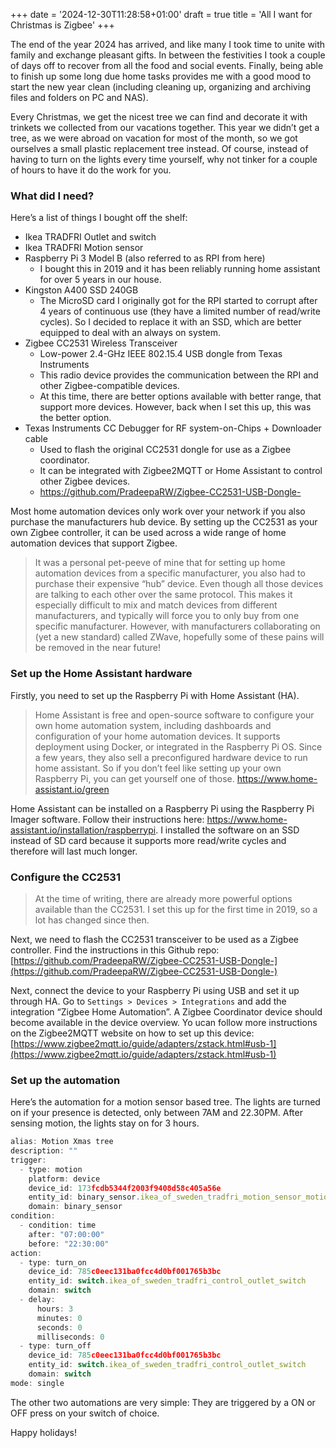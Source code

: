 +++
date = '2024-12-30T11:28:58+01:00'
draft = true
title = 'All I want for Christmas is Zigbee'
+++

The end of the year 2024 has arrived, and like many I took time to unite with family and exchange pleasant gifts. In between the festivities I took a couple of days off to recover from all the food and social events. Finally, being able to finish up some long due home tasks provides me with a good mood to start the new year clean (including cleaning up, organizing and archiving files and folders on PC and NAS).

Every Christmas, we get the nicest tree we can find and decorate it with trinkets we collected from our vacations together. This year we didn’t get a tree, as we were abroad on vacation for most of the month, so we got ourselves a small plastic replacement tree instead. Of course, instead of having to turn on the lights every time yourself, why not tinker for a couple of hours to have it do the work for you. 

### What did I need?

Here’s a list of things I bought off the shelf:

- Ikea TRADFRI Outlet and switch
- Ikea TRADFRI Motion sensor
- Raspberry Pi 3 Model B (also referred to as RPI from here)
    - I bought this in 2019 and it has been reliably running home assistant for over 5 years in our house.
- Kingston A400 SSD 240GB
    - The MicroSD card I originally got for the RPI started to corrupt after 4 years of continuous use (they have a limited number of read/write cycles). So I decided to replace it with an SSD, which are better equipped to deal with an always on system.
- Zigbee CC2531 Wireless Transceiver
    - Low-power 2.4-GHz IEEE 802.15.4 USB dongle from Texas Instruments
    - This radio device provides the communication between the RPI and other Zigbee-compatible devices.
    - At this time, there are better options available with better range, that support more devices. However, back when I set this up, this was the better option.
- Texas Instruments CC Debugger for RF system-on-Chips + Downloader cable
    - Used to flash the original CC2531 dongle for use as a Zigbee coordinator.
    - It can be integrated with Zigbee2MQTT or Home Assistant to control other Zigbee devices.
    - https://github.com/PradeepaRW/Zigbee-CC2531-USB-Dongle-

Most home automation devices only work over your network if you also purchase the manufacturers hub device. By setting up the CC2531 as your own Zigbee controller, it can be used across a wide range of home automation devices that support Zigbee.

> It was a personal pet-peeve of mine that for setting up home automation devices from a specific manufacturer, you also had to purchase their expensive “hub” device. Even though all those devices are talking to each other over the same protocol. This makes it especially difficult to mix and match devices from different manufacturers, and typically will force you to only buy from one specific manufacturer. However, with manufacturers collaborating on (yet a new standard) called ZWave, hopefully some of these pains will be removed in the near future!
> 

### Set up the Home Assistant hardware

Firstly, you need to set up the Raspberry Pi with Home Assistant (HA).

> Home Assistant is free and open-source software to configure your own home automation system, including dashboards and configuration of your home automation devices. It supports deployment using Docker, or integrated in the Raspberry Pi OS. Since a few years, they also sell a preconfigured hardware device to run home assistant. So if you don’t feel like setting up your own Raspberry Pi, you can get yourself one of those. https://www.home-assistant.io/green
> 

Home Assistant can be installed on a Raspberry Pi using the Raspberry Pi Imager software. Follow their instructions here: https://www.home-assistant.io/installation/raspberrypi. I installed the software on an SSD instead of SD card because it supports more read/write cycles and therefore will last much longer.

### Configure the CC2531

> At the time of writing, there are already more powerful options available than the CC2531. I set this up for the first time in 2019, so a lot has changed since then.
> 

Next, we need to flash the CC2531 transceiver to be used as a Zigbee controller. Find the instructions in this Github repo: [https://github.com/PradeepaRW/Zigbee-CC2531-USB-Dongle-](https://github.com/PradeepaRW/Zigbee-CC2531-USB-Dongle-)

Next, connect the device to your Raspberry Pi using USB and set it up through HA. Go to `Settings > Devices > Integrations` and add the integration “Zigbee Home Automation”. A Zigbee Coordinator device should become available in the device overview. Yo ucan follow more instructions on the Zigbee2MQTT website on how to set up this device: [https://www.zigbee2mqtt.io/guide/adapters/zstack.html#usb-1](https://www.zigbee2mqtt.io/guide/adapters/zstack.html#usb-1)

### Set up the automation

Here’s the automation for a motion sensor based tree. The lights are turned on if your presence is detected, only between 7AM and 22.30PM. After sensing motion, the lights stay on for 3 hours.

```jsx
alias: Motion Xmas tree
description: ""
trigger:
  - type: motion
    platform: device
    device_id: 173fcdb5344f2003f9408d58c405a56e
    entity_id: binary_sensor.ikea_of_sweden_tradfri_motion_sensor_motion
    domain: binary_sensor
condition:
  - condition: time
    after: "07:00:00"
    before: "22:30:00"
action:
  - type: turn_on
    device_id: 785c0eec131ba0fcc4d0bf001765b3bc
    entity_id: switch.ikea_of_sweden_tradfri_control_outlet_switch
    domain: switch
  - delay:
      hours: 3
      minutes: 0
      seconds: 0
      milliseconds: 0
  - type: turn_off
    device_id: 785c0eec131ba0fcc4d0bf001765b3bc
    entity_id: switch.ikea_of_sweden_tradfri_control_outlet_switch
    domain: switch
mode: single
```

The other two automations are very simple: They are triggered by a ON or OFF press on your switch of choice.

Happy holidays!
